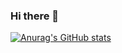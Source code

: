 ### Hi there 👋

[![Anurag's GitHub stats](https://github-readme-stats.vercel.app/api?username=Cezar04&show_icons=true&theme=onedark)](https://github.com/anuraghazra/github-readme-stats)

